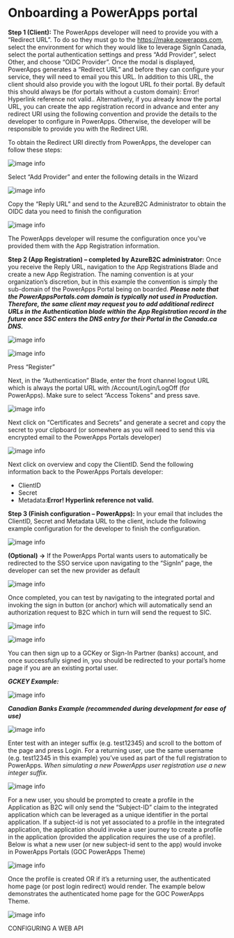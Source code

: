 # Onboarding a PowerApps portal

**Step 1 (Client):** The PowerApps developer will need to provide you with a “Redirect URL”. To do so they must go to the https://make.powerapps.com, select the environment for which they would like to leverage SignIn Canada, select the portal authentication settings and press “Add Provider”, select Other, and choose “OIDC Provider”. Once the modal is displayed, PowerApps generates a “Redirect URL” and before they can configure your service, they will need to email you this URL. In addition to this URL, the client should also provide you with the logout URL fo their portal. By default this should always be (for portals without a custom domain): Error! Hyperlink reference not valid..  Alternatively, if you already know the portal URL, you can create the app registration record in advance and enter any redirect URI using the following convention and provide the details to the developer to configure in PowerApps. Otherwise, the developer will be responsible to provide you with the Redirect URI.

To obtain the Redirect URI directly from PowerApps, the developer can follow these steps:


![image info](./../Images/Picture62.png)

Select “Add Provider” and enter the following details in the Wizard

![image info](./../Images/Picture63.png)

Copy the “Reply URL” and send to the AzureB2C Administrator to obtain the OIDC data you need to finish the configuration

![image info](./../Images/Picture64.png)

The PowerApps developer will resume the configuration once you’ve provided them with the App Registration information. 

**Step 2 (App Registration) – completed by AzureB2C administrator:** Once you receive the Reply URL, navigation to the App Registrations Blade and create a new App Registration. The naming convention is at your organization’s discretion, but in this example the convention is simply the sub-domain of the PowerApps Portal being on boarded. ***Please note that the PowerAppsPortals.com domain is typically not used in Production. Therefore, the same client may request you to add additional redirect URLs in the Authentication blade within the App Registration record in the future once SSC enters the DNS entry for their Portal in the Canada.ca DNS.***

![image info](./../Images/Picture65.png)

![image info](./../Images/Picture66.png)

Press “Register”

Next, in the “Authentication” Blade, enter the front channel logout URL which is always the portal URL with /Account/Login/LogOff (for PowerApps). Make sure to select “Access Tokens” and press save.

![image info](./../Images/Picture67.png)

Next click on “Certificates and Secrets” and generate a secret and copy the secret to your clipboard (or somewhere as you will need to send this via encrypted email to the PowerApps Portals developer)

![image info](./../Images/Picture68.png)

Next click on overview and copy the ClientID.
Send the following information back to the PowerApps Portals developer:
* ClientID 
* Secret
* Metadata:**Error! Hyperlink reference not valid.**  

**Step 3 (Finish configuration – PowerApps):** In your email that includes the ClientID, Secret and Metadata URL to the client, include the following example configuration for the developer to finish the configuration. 


![image info](./../Images/Picture69.png)

**(Optional) ->** If the PowerApps Portal wants users to automatically be redirected to the SSO service upon navigating to the “SignIn” page, the developer can set the new provider as default

![image info](./../Images/Picture70.png)

Once completed, you can test by navigating to the integrated portal and invoking the sign in button (or anchor) which will automatically send an authorization request to B2C which in turn will send the request to SIC.

![image info](./../Images/Picture71.png)


![image info](./../Images/Picture72.png)

You can then sign up to a GCKey or Sign-In Partner (banks) account, and once successfully signed in, you should be redirected to your portal’s home page if you are an existing portal user. 

***GCKEY Example:***

![image info](./../Images/Picture73.png)

***Canadian Banks Example (recommended during development for ease of use)***

![image info](./../Images/Picture74.png)

Enter test with an integer suffix (e.g. test12345) and scroll to the bottom of the page and press Login. For a returning user, use the same username (e.g. test12345 in this example) you’ve used as part of the full registration to PowerApps. *When simulating a new PowerApps user registration use a new integer suffix.*

![image info](./../Images/Picture75.png)

For a new user, you should be prompted to create a profile in the Application as B2C will only send the “Subject-ID” claim to the integrated application which can be leveraged as a unique identifier in the portal application. If a subject-id is not yet associated to a profile in the integrated application, the application should invoke a user journey to create a profile in the application (provided the application requires the use of a profile). Below is what a new user (or new subject-id sent to the app) would invoke in PowerApps Portals (GOC PowerApps Theme)

![image info](./../Images/Picture76.png)

Once the profile is created OR if it’s a returning user, the authenticated home page (or post login redirect) would render. The example below demonstrates the authenticated home page for the GOC PowerApps Theme.

![image info](./../Images/Picture77.png)

CONFIGURING A WEB API









